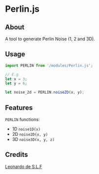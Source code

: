 # Perlin.js

## About

A tool to generate Perlin Noise (1, 2 and 3D).

## Usage

```JavaScript
import PERLIN from '/modules/Perlin.js';

// E.g
let x = 3;
let y = 6;

let noise_2d = PERLIN.noise2D(x, y);
```

## Features

`PERLIN` functions:

- 1D `noise1D(x)`
- 2D `noise2D(x, y)`
- 3D `noise3D(x, y, z)`

## Credits

[Leonardo de S.L.F](https://github.com/Wikarot "GitHub profile")
